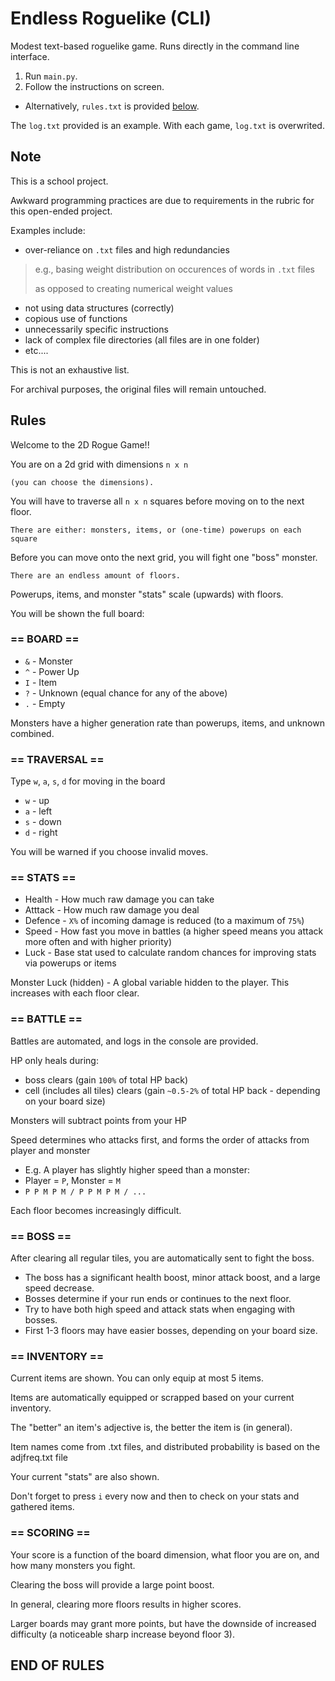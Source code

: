 # Endless Roguelike (CLI)
Modest text-based roguelike game. Runs directly in the command line interface.

1. Run `main.py`. 
2. Follow the instructions on screen. 
* Alternatively, `rules.txt` is provided [below](#Rules).

The `log.txt` provided is an example. With each game, `log.txt` is overwrited.

## Note
This is a school project.

Awkward programming practices are due to requirements in the rubric for this open-ended project.

Examples include:
- over-reliance on `.txt` files and high redundancies
> e.g., basing weight distribution on occurences of words in `.txt` files
> 
> as opposed to creating numerical weight values
- not using data structures (correctly)
- copious use of functions
- unnecessarily specific instructions
- lack of complex file directories (all files are in one folder)
- etc....

This is not an exhaustive list.

For archival purposes, the original files will remain untouched.

## Rules
Welcome to the 2D Rogue Game!!

You are on a 2d grid with dimensions `n x n`

    (you can choose the dimensions).

You will have to traverse all `n x n` squares before moving on to the next floor.

    There are either: monsters, items, or (one-time) powerups on each square

Before you can move onto the next grid, you will fight one "boss" monster.

    There are an endless amount of floors.

Powerups, items, and monster "stats" scale (upwards) with floors.

You will be shown the full board:

### == BOARD ==

- `&` - Monster
- `^` - Power Up
- `I` - Item
- `?` - Unknown (equal chance for any of the above)
- `.` - Empty

Monsters have a higher generation rate than powerups, items, and unknown combined.

### == TRAVERSAL ==

Type `w`, `a`, `s`, `d` for moving in the board
- `w` - up
- `a` - left
- `s` - down
- `d` - right

You will be warned if you choose invalid moves.

### == STATS ==

- Health - How much raw damage you can take
- Atttack - How much raw damage you deal
- Defence - `X%` of incoming damage is reduced (to a maximum of `75%`)
- Speed - How fast you move in battles (a higher speed means you attack more often and with higher priority)
- Luck - Base stat used to calculate random chances for improving stats via powerups or items

Monster Luck (hidden) - A global variable hidden to the player. This increases with each floor clear.

### == BATTLE ==

Battles are automated, and logs in the console are provided.

HP only heals during:
- boss clears (gain `100%` of total HP back)
- cell (includes all tiles) clears (gain `~0.5-2%` of total HP back - depending on your board size)

Monsters will subtract points from your HP

Speed determines who attacks first, and forms the order of attacks from player and monster

- E.g. A player has slightly higher speed than a monster:
- Player = `P`, Monster = `M`
- `P P M P M / P P M P M / ...`

Each floor becomes increasingly difficult.

### == BOSS == 

After clearing all regular tiles, you are automatically sent to fight the boss.

- The boss has a significant health boost, minor attack boost, and a large speed decrease.
- Bosses determine if your run ends or continues to the next floor.
- Try to have both high speed and attack stats when engaging with bosses.
- First 1-3 floors may have easier bosses, depending on your board size.

### == INVENTORY ==
Current items are shown. You can only equip at most 5 items.

Items are automatically equipped or scrapped based on your current inventory.

The "better" an item's adjective is, the better the item is (in general).

Item names come from .txt files, and distributed probability is based on the adjfreq.txt file

Your current "stats" are also shown.

Don't forget to press `i` every now and then to check on your stats and gathered items.

### == SCORING ==
Your score is a function of the board dimension, what floor you are on, and how many monsters you fight.

Clearing the boss will provide a large point boost.

In general, clearing more floors results in higher scores.

Larger boards may grant more points, but have the downside of increased difficulty (a noticeable sharp increase beyond floor 3).

END OF RULES
------------
